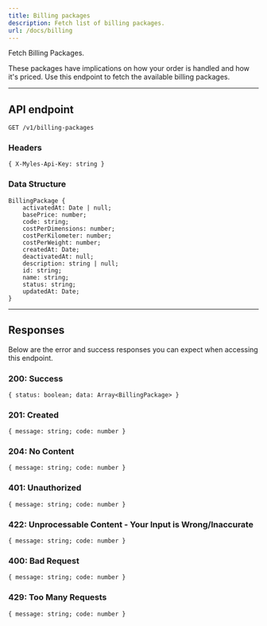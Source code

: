 ```yaml
---
title: Billing packages
description: Fetch list of billing packages.
url: /docs/billing
---
```


Fetch Billing Packages.

These packages have implications on how your order is handled and how it's priced. Use this endpoint to fetch the available billing packages.

---

## API endpoint

```shell
GET /v1/billing-packages
```

### Headers

```shell
{ X-Myles-Api-Key: string }
```

### Data Structure

```shell
BillingPackage {
    activatedAt: Date | null;
	basePrice: number;
	code: string;
	costPerDimensions: number;
	costPerKilometer: number;
	costPerWeight: number;
	createdAt: Date;
	deactivatedAt: null;
	description: string | null;
	id: string;
	name: string;
	status: string;
	updatedAt: Date;
}
```

---

## Responses

Below are the error and success responses you can expect when accessing this endpoint.

### 200: Success

```shell
{ status: boolean; data: Array<BillingPackage> }
```
### 201: Created

```shell
{ message: string; code: number }
```

### 204: No Content

```shell
{ message: string; code: number }
```

### 401: Unauthorized

```shell
{ message: string; code: number }
```

### 422: Unprocessable Content - Your Input is Wrong/Inaccurate

```shell
{ message: string; code: number }
```

### 400: Bad Request

```shell
{ message: string; code: number }
```

### 429: Too Many Requests

```shell
{ message: string; code: number }
```
